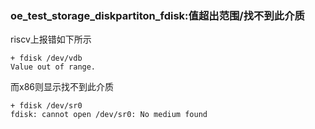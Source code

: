 ### oe_test_storage_diskpartiton_fdisk:值超出范围/找不到此介质

riscv上报错如下所示

```
+ fdisk /dev/vdb
Value out of range.
```

而x86则显示找不到此介质

```
+ fdisk /dev/sr0
fdisk: cannot open /dev/sr0: No medium found
```

